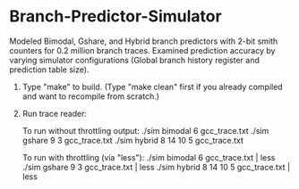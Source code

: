 # Branch-Predictor-Simulator
Modeled Bimodal, Gshare, and Hybrid branch predictors with 2-bit smith counters for 0.2 million branch traces. Examined prediction accuracy by varying simulator configurations (Global branch history register and prediction table size).

1. Type "make" to build.  (Type "make clean" first if you already compiled and want to recompile from scratch.)

2. Run trace reader:

   To run without throttling output:
   ./sim bimodal 6 gcc_trace.txt
   ./sim gshare 9 3 gcc_trace.txt
   ./sim hybrid 8 14 10 5 gcc_trace.txt

   To run with throttling (via "less"):
   ./sim bimodal 6 gcc_trace.txt | less
   ./sim gshare 9 3 gcc_trace.txt | less
   ./sim hybrid 8 14 10 5 gcc_trace.txt | less